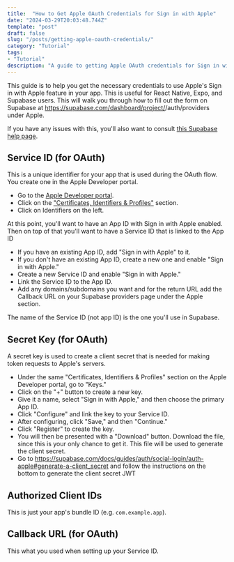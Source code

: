```yaml
---
title:  "How to Get Apple OAuth Credentials for Sign in with Apple"
date: "2024-03-29T20:03:48.744Z"
template: "post"
draft: false
slug: "/posts/getting-apple-oauth-credentials/"
category: "Tutorial"
tags:
- "Tutorial"
description: "A guide to getting Apple OAuth credentials for Sign in with Apple, helpful for React Native, Expo, and Supabase."
---
```


This guide is to help you get the necessary credentials to use Apple's Sign in with Apple feature in your app. This is useful for React Native, Expo, and Supabase users. This will walk you through how to fill out the form on Supabase at https://supabase.com/dashboard/project/<yourprojectid>/auth/providers under Apple.

If you have any issues with this, you'll also want to consult [this Supabase help page](https://supabase.com/docs/guides/auth/social-login/auth-apple#generate-a-client_secret).

## Service ID (for OAuth)
This is a unique identifier for your app that is used during the OAuth flow. You create one in the Apple Developer portal.
- Go to the [Apple Developer portal](https://developer.apple.com/).
- Click on the ["Certificates, Identifiers & Profiles"](https://developer.apple.com/account/resources/certificates/list) section.
- Click on Identifiers on the left.

At this point, you'll want to have an App ID with Sign in with Apple enabled. Then on top of that you'll want to have a Service ID that is linked to the App ID

- If you have an existing App ID, add "Sign in with Apple" to it.
- If you don't have an existing App ID, create a new one and enable "Sign in with Apple."
- Create a new Service ID and enable "Sign in with Apple."
- Link the Service ID to the App ID.
- Add any domains/subdomains you want and for the return URL add the Callback URL on your Supabase providers page under the Apple section.

The name of the Service ID (not app ID) is the one you'll use in Supabase.


## Secret Key (for OAuth)
A secret key is used to create a client secret that is needed for making token requests to Apple's servers.
- Under the same "Certificates, Identifiers & Profiles" section on the Apple Developer portal, go to "Keys."
- Click on the "+" button to create a new key.
- Give it a name, select "Sign in with Apple," and then choose the primary App ID.
- Click "Configure" and link the key to your Service ID.
- After configuring, click "Save," and then "Continue."
- Click "Register" to create the key.
- You will then be presented with a "Download" button. Download the file, since this is your only chance to get it. This file will be used to generate the client secret.
- Go to https://supabase.com/docs/guides/auth/social-login/auth-apple#generate-a-client_secret and follow the instructions on the bottom to generate the client secret JWT

## Authorized Client IDs
This is just your app's bundle ID (e.g. `com.example.app`).

## Callback URL (for OAuth)
This what you used when setting up your Service ID.

